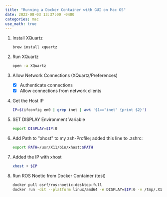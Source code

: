 ```yaml
---
title: "Running a Docker Container with GUI on Mac OS"
date: 2022-08-03 13:37:00 -0400
categories: mac
use_math: true
---
```


1. Install XQuartz

    ```bash
    brew install xquartz
    ```

2. Run XQuartz

    ```bash
    open -a XQuartz
    ```

3. Allow Network Connections (XQuartz/Preferences)

    - [x] Authenticate connections
    - [x] Allow connections from network clients

4. Get the Host IP

    ```bash
    IP=$(ifconfig en0 | grep inet | awk '$1=="inet" {print $2}')
    ```

5. SET DISPLAY Environment Variable

    ```bash
    export DISPLAY=$IP:0
    ```

6. Add Path to "xhost" to my zsh-Profile; added this line to .zshrc:

    ```bash
    export PATH=/usr/X11/bin/xhost:$PATH
    ```

7. Added the IP with xhost

    ```bash
    xhost + $IP
    ```

8. Run ROS Noetic from Docker Container (test)

    ```bash
    docker pull osrf/ros:noetic-desktop-full
    docker run -dit --platform linux/amd64 -e DISPLAY=$IP:0 -v /tmp/.X11-unix:/tmp --name ros osrf/ros:noetic-desktop-full
    ```
